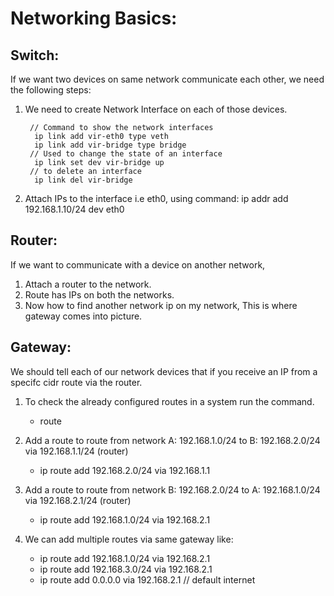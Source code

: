 # Networking Basics:

## Switch:
If we want two devices on same network communicate each other, we need the following steps:
1. We need to create Network Interface on each of those devices.

        // Command to show the network interfaces
         ip link add vir-eth0 type veth
         ip link add vir-bridge type bridge
        // Used to change the state of an interface 
         ip link set dev vir-bridge up
        // to delete an interface
         ip link del vir-bridge
2. Attach IPs to the interface i.e eth0, using command:
    ip addr add 192.168.1.10/24 dev eth0

## Router:
If we want to communicate with a device on another network,
1. Attach a router to the network.
2. Route has IPs on both the networks.
3. Now how to find another network ip on my network, This is where gateway comes into picture.

## Gateway:
We should tell each of our network devices that if you receive an IP from a specifc cidr route via the router.
1. To check the already configured routes in a system run the command.

    - route
2. Add a route to route from network A: 192.168.1.0/24 to B: 192.168.2.0/24 via 192.168.1.1/24 (router)

    - ip route add 192.168.2.0/24 via 192.168.1.1
3. Add a route to route from network B: 192.168.2.0/24 to A: 192.168.1.0/24 via 192.168.2.1/24 (router)

    - ip route add 192.168.1.0/24 via 192.168.2.1
4. We can add multiple routes via same gateway like:

    - ip route add 192.168.1.0/24 via 192.168.2.1
    - ip route add 192.168.3.0/24 via 192.168.2.1
    - ip route add 0.0.0.0 via 192.168.2.1 // default internet
